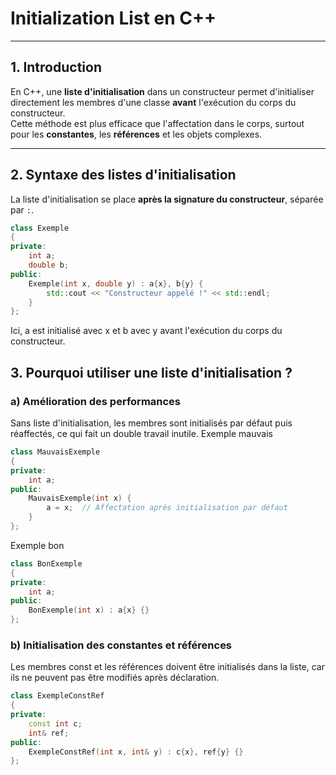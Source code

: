 # Initialization List en C++

---

## 1. Introduction

En C++, une **liste d'initialisation** dans un constructeur permet d'initialiser directement les membres d'une classe **avant** l'exécution du corps du constructeur.  
Cette méthode est plus efficace que l'affectation dans le corps, surtout pour les **constantes**, les **références** et les objets complexes.

---

## 2. Syntaxe des listes d'initialisation

La liste d'initialisation se place **après la signature du constructeur**, séparée par `:`.

```cpp
class Exemple 
{
private:
    int a;
    double b;
public:
    Exemple(int x, double y) : a{x}, b{y} {
        std::cout << "Constructeur appelé !" << std::endl;
    }
};
```

Ici, a est initialisé avec x et b avec y avant l'exécution du corps du constructeur.
## 3. Pourquoi utiliser une liste d'initialisation ?
### a) Amélioration des performances

Sans liste d'initialisation, les membres sont initialisés par défaut puis réaffectés, ce qui fait un double travail inutile.
Exemple mauvais
```cpp
class MauvaisExemple 
{
private:
    int a;
public:
    MauvaisExemple(int x) {
        a = x;  // Affectation après initialisation par défaut
    }
};
```
Exemple bon
```cpp
class BonExemple 
{
private:
    int a;
public:
    BonExemple(int x) : a{x} {}
};
```
### b) Initialisation des constantes et références

Les membres const et les références doivent être initialisés dans la liste, car ils ne peuvent pas être modifiés après déclaration.
```cpp
class ExempleConstRef 
{
private:
    const int c;
    int& ref;
public:
    ExempleConstRef(int x, int& y) : c{x}, ref{y} {}
};
```